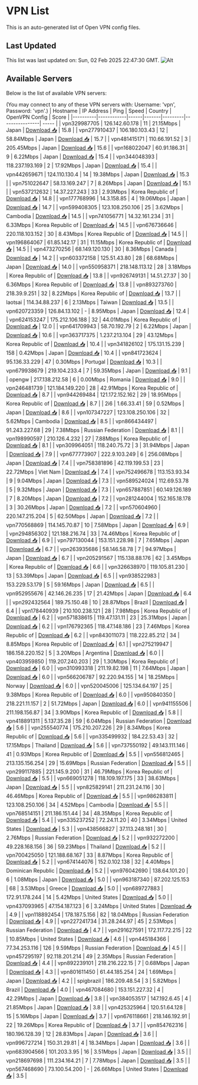 # VPN List

This is an auto-generated list of Open VPN config files.

## Last Updated

This list was last updated on: Sun, 02 Feb 2025 22:47:30 GMT.
![Alt](https://repobeats.axiom.co/api/embed/186b98318ef1479477931607c1ad7d823f12451f.svg "Repobeats analytics image")

## Available Servers

Below is the list of available VPN servers:

(You may connect to any of these VPN servers with: Username: 'vpn', Password: 'vpn'.)
| Hostname | IP Address | Ping | Speed | Country | OpenVPN Config | Score |
|----------|------------|------|-------|---------|----------------| ----- |
| vpn329987705 | 126.142.60.178 | 11 | 21.15Mbps | Japan | [Download 📥](./configs/server_0_JP.ovpn) | 15.8 |
| vpn277910437 | 106.180.103.43 | 12 | 58.84Mbps | Japan | [Download 📥](./configs/server_1_JP.ovpn) | 15.7 |
| vpn481415171 | 110.66.191.52 | 3 | 205.45Mbps | Japan | [Download 📥](./configs/server_2_JP.ovpn) | 15.6 |
| vpn168022047 | 60.91.186.31 | 9 | 6.22Mbps | Japan | [Download 📥](./configs/server_3_JP.ovpn) | 15.4 |
| vpn344048393 | 118.237.193.169 | 2 | 17.92Mbps | Japan | [Download 📥](./configs/server_4_JP.ovpn) | 15.4 |
| vpn442659671 | 124.110.130.4 | 14 | 19.38Mbps | Japan | [Download 📥](./configs/server_5_JP.ovpn) | 15.3 |
| vpn751022647 | 58.13.169.247 | 7 | 8.26Mbps | Japan | [Download 📥](./configs/server_6_JP.ovpn) | 15.1 |
| vpn537212632 | 14.37.227.243 | 33 | 2.93Mbps | Korea Republic of | [Download 📥](./configs/server_7_KR.ovpn) | 14.8 |
| vpn177768996 | 14.3.158.85 | 4 | 19.06Mbps | Japan | [Download 📥](./configs/server_8_JP.ovpn) | 14.7 |
| vpn599408305 | 123.108.250.106 | 25 | 3.62Mbps | Cambodia | [Download 📥](./configs/server_9_KH.ovpn) | 14.5 |
| vpn741056771 | 14.32.161.234 | 31 | 6.33Mbps | Korea Republic of | [Download 📥](./configs/server_10_KR.ovpn) | 14.5 |
| vpn676736646 | 220.118.103.152 | 30 | 8.43Mbps | Korea Republic of | [Download 📥](./configs/server_11_KR.ovpn) | 14.5 |
| vpn196864067 | 61.85.142.17 | 31 | 11.15Mbps | Korea Republic of | [Download 📥](./configs/server_12_KR.ovpn) | 14.5 |
| vpn473270256 | 68.149.120.130 | 30 | 8.36Mbps | Canada | [Download 📥](./configs/server_13_CA.ovpn) | 14.2 |
| vpn603372158 | 125.51.43.80 | 28 | 68.68Mbps | Japan | [Download 📥](./configs/server_14_JP.ovpn) | 14.0 |
| vpn550958371 | 218.148.113.12 | 28 | 3.18Mbps | Korea Republic of | [Download 📥](./configs/server_15_KR.ovpn) | 13.8 |
| vpn926749131 | 14.51.27.37 | 30 | 6.36Mbps | Korea Republic of | [Download 📥](./configs/server_16_KR.ovpn) | 13.8 |
| vpn893273760 | 218.39.9.251 | 32 | 8.22Mbps | Korea Republic of | [Download 📥](./configs/server_17_KR.ovpn) | 13.7 |
| laotsai | 114.34.88.237 | 6 | 2.13Mbps | Taiwan | [Download 📥](./configs/server_18_TW.ovpn) | 13.5 |
| vpn620723359 | 126.84.13.102 | - | 8.95Mbps | Japan | [Download 📥](./configs/server_19_JP.ovpn) | 12.4 |
| vpn624153247 | 175.212.106.188 | 32 | 44.01Mbps | Korea Republic of | [Download 📥](./configs/server_20_KR.ovpn) | 12.0 |
| vpn641709943 | 58.70.192.79 | 2 | 6.22Mbps | Japan | [Download 📥](./configs/server_21_JP.ovpn) | 10.6 |
| vpn363717375 | 1.237.213.104 | 29 | 43.12Mbps | Korea Republic of | [Download 📥](./configs/server_22_KR.ovpn) | 10.4 |
| vpn341826102 | 175.131.15.239 | 158 | 0.42Mbps | Japan | [Download 📥](./configs/server_23_JP.ovpn) | 10.4 |
| vpn841723624 | 95.136.33.229 | 47 | 0.30Mbps | Portugal | [Download 📥](./configs/server_24_PT.ovpn) | 10.3 |
| vpn679938679 | 219.104.233.4 | 7 | 59.35Mbps | Japan | [Download 📥](./configs/server_25_JP.ovpn) | 9.1 |
| opengw | 217.138.212.58 | 6 | 0.00Mbps | Romania | [Download 📥](./configs/server_26_RO.ovpn) | 9.0 |
| vpn246481739 | 121.184.149.220 | 28 | 42.91Mbps | Korea Republic of | [Download 📥](./configs/server_27_KR.ovpn) | 8.7 |
| vpn944269484 | 121.172.152.162 | 29 | 18.95Mbps | Korea Republic of | [Download 📥](./configs/server_28_KR.ovpn) | 8.7 |
| 2i6 | 1.66.33.41 | 59 | 0.52Mbps | Japan | [Download 📥](./configs/server_29_JP.ovpn) | 8.6 |
| vpn107347227 | 123.108.250.106 | 32 | 5.62Mbps | Cambodia | [Download 📥](./configs/server_30_KH.ovpn) | 8.5 |
| vpn866434497 | 91.243.227.68 | 29 | 7.38Mbps | Russian Federation | [Download 📥](./configs/server_31_RU.ovpn) | 8.1 |
| vpn198990597 | 210.126.4.232 | 27 | 7.88Mbps | Korea Republic of | [Download 📥](./configs/server_32_KR.ovpn) | 8.1 |
| vpn309964051 | 118.240.75.72 | 3 | 31.94Mbps | Japan | [Download 📥](./configs/server_33_JP.ovpn) | 7.9 |
| vpn677773907 | 222.9.103.249 | 6 | 256.08Mbps | Japan | [Download 📥](./configs/server_34_JP.ovpn) | 7.4 |
| vpn758381896 | 42.119.199.53 | 23 | 22.72Mbps | Viet Nam | [Download 📥](./configs/server_35_VN.ovpn) | 7.4 |
| vpn752496678 | 113.153.93.34 | 9 | 9.04Mbps | Japan | [Download 📥](./configs/server_36_JP.ovpn) | 7.3 |
| vpn589524024 | 112.69.53.78 | 5 | 9.32Mbps | Japan | [Download 📥](./configs/server_37_JP.ovpn) | 7.3 |
| vpn657887851 | 60.149.126.189 | 7 | 8.20Mbps | Japan | [Download 📥](./configs/server_38_JP.ovpn) | 7.2 |
| vpn281244004 | 152.165.18.178 | 3 | 30.26Mbps | Japan | [Download 📥](./configs/server_39_JP.ovpn) | 7.2 |
| vpn570604960 | 220.147.215.204 | 5 | 62.50Mbps | Japan | [Download 📥](./configs/server_40_JP.ovpn) | 7.2 |
| vpn770568869 | 114.145.70.87 | 10 | 7.58Mbps | Japan | [Download 📥](./configs/server_41_JP.ovpn) | 6.9 |
| vpn294856302 | 121.188.216.74 | 33 | 74.46Mbps | Korea Republic of | [Download 📥](./configs/server_42_KR.ovpn) | 6.9 |
| vpn797130044 | 153.151.228.98 | 7 | 7.65Mbps | Japan | [Download 📥](./configs/server_43_JP.ovpn) | 6.7 |
| vpn263935686 | 58.146.58.78 | 7 | 94.97Mbps | Japan | [Download 📥](./configs/server_44_JP.ovpn) | 6.7 |
| vpn205291567 | 115.138.88.176 | 62 | 3.45Mbps | Korea Republic of | [Download 📥](./configs/server_45_KR.ovpn) | 6.6 |
| vpn326638970 | 119.105.81.230 | 13 | 53.39Mbps | Japan | [Download 📥](./configs/server_46_JP.ovpn) | 6.5 |
| vpn938522983 | 153.229.53.179 | 5 | 59.16Mbps | Japan | [Download 📥](./configs/server_47_JP.ovpn) | 6.5 |
| vpn952955676 | 42.146.26.235 | 17 | 21.42Mbps | Japan | [Download 📥](./configs/server_48_JP.ovpn) | 6.4 |
| vpn292432564 | 189.75.150.48 | 10 | 28.87Mbps | Brazil | [Download 📥](./configs/server_49_BR.ovpn) | 6.4 |
| vpn178440939 | 210.100.238.121 | 28 | 7.98Mbps | Korea Republic of | [Download 📥](./configs/server_50_KR.ovpn) | 6.2 |
| vpn571838615 | 119.47.131.11 | 23 | 25.31Mbps | Japan | [Download 📥](./configs/server_51_JP.ovpn) | 6.2 |
| vpn176792365 | 118.47.148.186 | 23 | 7.46Mbps | Korea Republic of | [Download 📥](./configs/server_52_KR.ovpn) | 6.2 |
| vpn843011073 | 118.222.85.212 | 34 | 8.85Mbps | Korea Republic of | [Download 📥](./configs/server_53_KR.ovpn) | 6.1 |
| vpn275219947 | 186.158.220.152 | 5 | 3.20Mbps | Argentina | [Download 📥](./configs/server_54_AR.ovpn) | 6.0 |
| vpn403959850 | 119.207.240.203 | 29 | 1.30Mbps | Korea Republic of | [Download 📥](./configs/server_55_KR.ovpn) | 6.0 |
| vpn310993318 | 211.19.82.198 | 11 | 7.64Mbps | Japan | [Download 📥](./configs/server_56_JP.ovpn) | 6.0 |
| vpn566206787 | 92.220.94.155 | 14 | 18.25Mbps | Norway | [Download 📥](./configs/server_57_NO.ovpn) | 6.0 |
| vpn520045006 | 125.134.64.197 | 25 | 9.38Mbps | Korea Republic of | [Download 📥](./configs/server_58_KR.ovpn) | 6.0 |
| vpn950840350 | 218.221.11.157 | 2 | 51.72Mbps | Japan | [Download 📥](./configs/server_59_JP.ovpn) | 6.0 |
| vpn941155506 | 211.198.156.87 | 34 | 3.90Mbps | Korea Republic of | [Download 📥](./configs/server_60_KR.ovpn) | 5.8 |
| vpn418891311 | 5.137.35.28 | 59 | 6.04Mbps | Russian Federation | [Download 📥](./configs/server_61_RU.ovpn) | 5.6 |
| vpn255540774 | 175.210.207.226 | 29 | 8.34Mbps | Korea Republic of | [Download 📥](./configs/server_62_KR.ovpn) | 5.6 |
| vpn335499932 | 184.22.53.43 | 32 | 17.15Mbps | Thailand | [Download 📥](./configs/server_63_TH.ovpn) | 5.6 |
| vpn737550192 | 49.143.111.146 | 41 | 0.93Mbps | Korea Republic of | [Download 📥](./configs/server_64_KR.ovpn) | 5.5 |
| vpn556812465 | 213.135.156.254 | 29 | 15.69Mbps | Russian Federation | [Download 📥](./configs/server_65_RU.ovpn) | 5.5 |
| vpn299117885 | 221.145.9.200 | 31 | 46.79Mbps | Korea Republic of | [Download 📥](./configs/server_66_KR.ovpn) | 5.5 |
| vpn669051278 | 118.109.197.175 | 33 | 38.63Mbps | Japan | [Download 📥](./configs/server_67_JP.ovpn) | 5.5 |
| vpn825829141 | 211.231.24.116 | 30 | 46.46Mbps | Korea Republic of | [Download 📥](./configs/server_68_KR.ovpn) | 5.5 |
| vpn986283811 | 123.108.250.106 | 34 | 4.52Mbps | Cambodia | [Download 📥](./configs/server_69_KH.ovpn) | 5.5 |
| vpn768514151 | 211.186.151.44 | 34 | 48.35Mbps | Korea Republic of | [Download 📥](./configs/server_70_KR.ovpn) | 5.4 |
| vpn335237252 | 72.24.11.20 | 40 | 3.34Mbps | United States | [Download 📥](./configs/server_71_US.ovpn) | 5.3 |
| vpn438566827 | 37.113.248.181 | 30 | 2.76Mbps | Russian Federation | [Download 📥](./configs/server_72_RU.ovpn) | 5.2 |
| vpn932272200 | 49.228.168.156 | 36 | 59.23Mbps | Thailand | [Download 📥](./configs/server_73_TH.ovpn) | 5.2 |
| vpn700425050 | 121.188.68.167 | 33 | 8.87Mbps | Korea Republic of | [Download 📥](./configs/server_74_KR.ovpn) | 5.2 |
| vpn674144076 | 152.0.102.138 | 32 | 4.40Mbps | Dominican Republic | [Download 📥](./configs/server_75_DO.ovpn) | 5.2 |
| vpn976042690 | 138.64.101.20 | 6 | 1.08Mbps | Japan | [Download 📥](./configs/server_76_JP.ovpn) | 5.0 |
| vpn963187340 | 87.202.125.153 | 68 | 3.53Mbps | Greece | [Download 📥](./configs/server_77_GR.ovpn) | 5.0 |
| vpn689727883 | 172.91.178.244 | 14 | 5.42Mbps | United States | [Download 📥](./configs/server_78_US.ovpn) | 5.0 |
| vpn437093965 | 47.154.187.123 | 6 | 3.24Mbps | United States | [Download 📥](./configs/server_79_US.ovpn) | 4.9 |
| vpn118892454 | 178.187.5.156 | 82 | 18.04Mbps | Russian Federation | [Download 📥](./configs/server_80_RU.ovpn) | 4.9 |
| vpn227241734 | 31.28.244.97 | 45 | 2.53Mbps | Russian Federation | [Download 📥](./configs/server_81_RU.ovpn) | 4.7 |
| vpn291627591 | 172.117.72.215 | 22 | 10.85Mbps | United States | [Download 📥](./configs/server_82_US.ovpn) | 4.6 |
| vpn445184366 | 77.34.253.116 | 126 | 9.59Mbps | Russian Federation | [Download 📥](./configs/server_83_RU.ovpn) | 4.5 |
| vpn457295197 | 92.118.201.214 | 49 | 2.35Mbps | Russian Federation | [Download 📥](./configs/server_84_RU.ovpn) | 4.4 |
| vpn892239101 | 218.216.222.15 | 7 | 0.68Mbps | Japan | [Download 📥](./configs/server_85_JP.ovpn) | 4.3 |
| vpn801611450 | 61.44.185.254 | 24 | 1.69Mbps | Japan | [Download 📥](./configs/server_86_JP.ovpn) | 4.2 |
| spigbrazil | 186.209.48.54 | 3 | 5.82Mbps | Brazil | [Download 📥](./configs/server_87_BR.ovpn) | 4.0 |
| vpn467084680 | 153.151.227.32 | 4 | 42.29Mbps | Japan | [Download 📥](./configs/server_88_JP.ovpn) | 3.8 |
| vpn384053517 | 147.192.6.45 | 4 | 21.85Mbps | Japan | [Download 📥](./configs/server_89_JP.ovpn) | 3.8 |
| vpn425325964 | 120.51.64.128 | 15 | 5.16Mbps | Japan | [Download 📥](./configs/server_90_JP.ovpn) | 3.7 |
| vpn676118661 | 218.146.192.91 | 22 | 19.26Mbps | Korea Republic of | [Download 📥](./configs/server_91_KR.ovpn) | 3.7 |
| vpn854762316 | 180.196.128.39 | 12 | 28.83Mbps | Japan | [Download 📥](./configs/server_92_JP.ovpn) | 3.6 |
| vpn996727214 | 150.31.29.81 | 4 | 18.34Mbps | Japan | [Download 📥](./configs/server_93_JP.ovpn) | 3.6 |
| vpn683904566 | 101.203.3.95 | 16 | 3.51Mbps | Japan | [Download 📥](./configs/server_94_JP.ovpn) | 3.5 |
| vpn218697698 | 111.234.164.21 | 7 | 7.78Mbps | Japan | [Download 📥](./configs/server_95_JP.ovpn) | 3.5 |
| vpn567468690 | 73.100.54.200 | - | 26.66Mbps | United States | [Download 📥](./configs/server_96_US.ovpn) | 3.5 |
